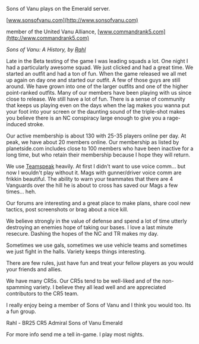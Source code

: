 Sons of Vanu plays on the Emerald server.

[www.sonsofvanu.com](http://www.sonsofvanu.com)

member of the United Vanu Alliance,
[www.commandrank5.com](http://www.commandrank5.com)

_Sons of Vanu: A History, by [Rahl](user:Rahl.md)_

Late in the Beta testing of the game I was leading squads a lot. One
night I had a particularly awesome squad. We just clicked and had a
great time. We started an outfit and had a ton of fun. When the game
released we all met up again on day one and started our outfit. A few of
those guys are still around. We have grown into one of the larger
outfits and one of the higher point-ranked outfits. Many of our members
have been playing with us since close to release. We still have a lot of
fun. There is a sense of community that keeps us playing even on the
days when the lag makes you wanna put your foot into your screen or the
daunting sound of the triple-shot makes you believe there is an NC
conspiracy large enough to give you a rage-induced stroke.

Our active membership is about 130 with 25-35 players online per day. At
peak, we have about 20 members online. Our membership as listed by
planetside.com includes close to 100 members who have been inactive for
a long time, but who retain their membership because I hope they will
return.

We use [Teamspeak](../etc/TeamSpeak.md) heavily. At first I didn't want
to use voice comm... but now I wouldn't play without it. Mags with
gunner/driver voice comm are frikkin beautiful. The ability to warn your
teammates that there are 4 Vanguards over the hill he is about to cross
has saved our Mags a few times... heh.

Our forums are interesting and a great place to make plans, share cool
new tactics, post screenshots or brag about a nice kill.

We believe strongly in the value of defense and spend a lot of time
utterly destroying an enemies hope of taking our bases. I love a last
minute resecure. Dashing the hopes of the NC and TR makes my day.

Sometimes we use gals, sometimes we use vehicle teams and sometimes we
just fight in the halls. Variety keeps things interesting.

There are few rules, just have fun and treat your fellow players as you
would your friends and allies.

We have many CR5s. Our CR5s tend to be well-liked and of the
non-spamming variety. I believe they all lead well and are appreciated
contributors to the CR5 team.

I really enjoy being a member of Sons of Vanu and I think you would too.
Its a fun group.

Rahl - BR25 CR5 Admiral Sons of Vanu Emerald

For more info send me a tell in-game. I play most nights.
